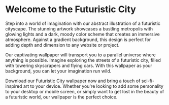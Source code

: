 <!--font:I recommend using "Poppins" as the Google font for this website.-->

# Welcome to the Futuristic City

Step into a world of imagination with our abstract illustration of a futuristic cityscape. The stunning artwork showcases a bustling metropolis with glowing lights and a dark, moody color scheme that creates an immersive atmosphere. Against a gradient background, this design is perfect for adding depth and dimension to any website or project.

Our captivating wallpaper will transport you to a parallel universe where anything is possible. Imagine exploring the streets of a futuristic city, filled with towering skyscrapers and flying cars. With this wallpaper as your background, you can let your imagination run wild.

Download our Futuristic City wallpaper now and bring a touch of sci-fi-inspired art to your device. Whether you're looking to add some personality to your desktop or mobile screen, or simply want to get lost in the beauty of a futuristic world, our wallpaper is the perfect choice.

<!--

Write me markdown content of website with wallpaper:

"A wallpaper featuring an abstract illustration of a futuristic cityscape, with glowing lights and a dark and moody color scheme, set against a gradient background."

The header of the page should not be copy of the text but rather a real content of the website which is using this wallpaper.


---


# Futuristic Cityscape Wallpaper

Decorate your desktop or mobile device with this stunning wallpaper featuring an abstract illustration of a futuristic cityscape. The wallpaper showcases a mesmerizing view of a city with glowing lights and a dark, moody color scheme that creates a captivating atmosphere. The gradient background adds depth to the overall design, making it a perfect fit for any screen size.

Get lost in the beauty of this sci-fi-inspired wallpaper and transform your device into a window to a parallel universe. Download now and experience the thrill of exploring a futuristic metropolis from the comfort of your own screen.


---


Heading should not include word "wallpaper". The website should not be about the wallpaper itself, wallpaper is just a related background, rewrite whole content.


---


# Welcome to the Futuristic City

Step into a world of imagination with our abstract illustration of a futuristic cityscape. The stunning artwork showcases a bustling metropolis with glowing lights and a dark, moody color scheme that creates an immersive atmosphere. Against a gradient background, this design is perfect for adding depth and dimension to any website or project.

Our captivating wallpaper will transport you to a parallel universe where anything is possible. Imagine exploring the streets of a futuristic city, filled with towering skyscrapers and flying cars. With this wallpaper as your background, you can let your imagination run wild.

Download our Futuristic City wallpaper now and bring a touch of sci-fi-inspired art to your device. Whether you're looking to add some personality to your desktop or mobile screen, or simply want to get lost in the beauty of a futuristic world, our wallpaper is the perfect choice.


---


Write me a Google font which is best fitting for the website.

Pick from the list:
- Poppins
- Open Sans
- Alegreya
- Dancing Script
- Lato
- Lobster
- IBM Plex Sans
- Roboto
- Barlow Condensed
- Futura
- Playfair Display
- Inter
- Orbitron
- Exo 2
- Great Vibes
- Raleway
- Montserrat


Write just the font name nothing else.


---


I recommend using "Poppins" as the Google font for this website.

-->
